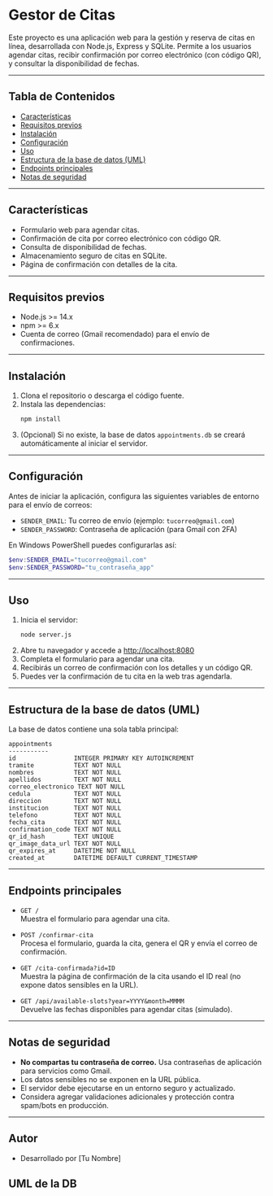 # Gestor de Citas

Este proyecto es una aplicación web para la gestión y reserva de citas en línea, desarrollada con Node.js, Express y SQLite. Permite a los usuarios agendar citas, recibir confirmación por correo electrónico (con código QR), y consultar la disponibilidad de fechas.

---

## Tabla de Contenidos
- [Características](#características)
- [Requisitos previos](#requisitos-previos)
- [Instalación](#instalación)
- [Configuración](#configuración)
- [Uso](#uso)
- [Estructura de la base de datos (UML)](#estructura-de-la-base-de-datos-uml)
- [Endpoints principales](#endpoints-principales)
- [Notas de seguridad](#notas-de-seguridad)

---

## Características
- Formulario web para agendar citas.
- Confirmación de cita por correo electrónico con código QR.
- Consulta de disponibilidad de fechas.
- Almacenamiento seguro de citas en SQLite.
- Página de confirmación con detalles de la cita.

---

## Requisitos previos
- Node.js >= 14.x
- npm >= 6.x
- Cuenta de correo (Gmail recomendado) para el envío de confirmaciones.

---

## Instalación
1. Clona el repositorio o descarga el código fuente.
2. Instala las dependencias:
   ```bash
   npm install
   ```
3. (Opcional) Si no existe, la base de datos `appointments.db` se creará automáticamente al iniciar el servidor.

---

## Configuración
Antes de iniciar la aplicación, configura las siguientes variables de entorno para el envío de correos:

- `SENDER_EMAIL`: Tu correo de envío (ejemplo: `tucorreo@gmail.com`)
- `SENDER_PASSWORD`: Contraseña de aplicación (para Gmail con 2FA)

En Windows PowerShell puedes configurarlas así:
```powershell
$env:SENDER_EMAIL="tucorreo@gmail.com"
$env:SENDER_PASSWORD="tu_contraseña_app"
```

---

## Uso
1. Inicia el servidor:
   ```bash
   node server.js
   ```
2. Abre tu navegador y accede a [http://localhost:8080](http://localhost:8080)
3. Completa el formulario para agendar una cita.
4. Recibirás un correo de confirmación con los detalles y un código QR.
5. Puedes ver la confirmación de tu cita en la web tras agendarla.

---

## Estructura de la base de datos (UML)

La base de datos contiene una sola tabla principal:

```
appointments
-----------
id                INTEGER PRIMARY KEY AUTOINCREMENT
tramite           TEXT NOT NULL
nombres           TEXT NOT NULL
apellidos         TEXT NOT NULL
correo_electronico TEXT NOT NULL
cedula            TEXT NOT NULL
direccion         TEXT NOT NULL
institucion       TEXT NOT NULL
telefono          TEXT NOT NULL
fecha_cita        TEXT NOT NULL
confirmation_code TEXT NOT NULL
qr_id_hash        TEXT UNIQUE
qr_image_data_url TEXT NOT NULL
qr_expires_at     DATETIME NOT NULL
created_at        DATETIME DEFAULT CURRENT_TIMESTAMP
```

---

## Endpoints principales

- `GET /`  
  Muestra el formulario para agendar una cita.

- `POST /confirmar-cita`  
  Procesa el formulario, guarda la cita, genera el QR y envía el correo de confirmación.

- `GET /cita-confirmada?id=ID`  
  Muestra la página de confirmación de la cita usando el ID real (no expone datos sensibles en la URL).

- `GET /api/available-slots?year=YYYY&month=MMMM`  
  Devuelve las fechas disponibles para agendar citas (simulado).

---

## Notas de seguridad
- **No compartas tu contraseña de correo.** Usa contraseñas de aplicación para servicios como Gmail.
- Los datos sensibles no se exponen en la URL pública.
- El servidor debe ejecutarse en un entorno seguro y actualizado.
- Considera agregar validaciones adicionales y protección contra spam/bots en producción.

---

## Autor
- Desarrollado por [Tu Nombre]

## UML de la DB

